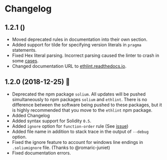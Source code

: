 # Changelog

## 1.2.1 ()
- Moved deprecated rules in documentation into their own section.
- Added support for tilde for specifying version literals in `pragma` statements.
- Fixed Hex literal parsing. Incorrect parsing caused the linter to crash in some [cases](https://github.com/duaraghav8/Ethlint/issues/232).
- Changed documentation URL to [ethlint.readthedocs.io](https://ethlint.readthedocs.io).

## 1.2.0 (2018-12-25) :santa:
- Deprecated the npm package `solium`. All updates will be pushed simultaneously to npm packages `solium` and `ethlint`. There is no difference between the software being pushed to these packages, but it is highly recommended that you move to the `ethlint` npm package.
- Added Changelog
- Added syntax support for Solidity `0.5`.
- Added `ignore` option for `function-order` rule (See [issue](https://github.com/duaraghav8/Ethlint/issues/235))
- Added file name in addition to stack trace in the output of `--debug` option.
- Fixed the ignore feature to account for windows line endings in `.soliumignore` file. (Thanks to @romaric-juniet)
- Fixed documentation errors.
